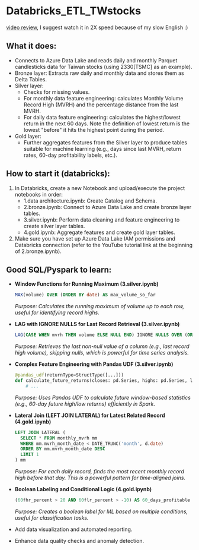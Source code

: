 # Databricks_ETL_TWstocks
[video review](https://youtu.be/v6nYd0esfg8), I suggest watch it in 2X speed because of my slow English :)

## What it does:
- Connects to Azure Data Lake and reads daily and monthly Parquet candlesticks data for Taiwan stocks (using 2330[TSMC] as an example).
- Bronze layer: Extracts raw daily and monthly data and stores them as Delta Tables.
- Silver layer:
  - Checks for missing values.
  - For monthly data feature engineering: calculates Monthly Volume Record High (MVRH) and the percentage distance from the last MVRH.
  - For daily data feature engineering: calculates the highest/lowest return in the next 60 days. Note the definition of lowest return is the lowest "before" it hits the highest point during the period.
- Gold layer:
  - Further aggregates features from the Silver layer to produce tables suitable for machine learning (e.g., days since last MVRH, return rates, 60-day profitability labels, etc.).

## How to start it (databricks):
1. In Databricks, create a new Notebook and upload/execute the project notebooks in order:
   - 1.data architecture.ipynb: Create Catalog and Schema.
   - 2.bronze.ipynb: Connect to Azure Data Lake and create bronze layer tables.
   - 3.silver.ipynb: Perform data cleaning and feature engineering to create silver layer tables.
   - 4.gold.ipynb: Aggregate features and create gold layer tables.
2. Make sure you have set up Azure Data Lake IAM permissions and Databricks connection (refer to the YouTube tutorial link at the beginning of 2.bronze.ipynb).

## Good SQL/Pyspark to learn:
- **Window Functions for Running Maximum (3.silver.ipynb)**
  ```sql
  MAX(volume) OVER (ORDER BY date) AS max_volume_so_far
  ```
  *Purpose: Calculates the running maximum of volume up to each row, useful for identifying record highs.*

- **LAG with IGNORE NULLS for Last Record Retrieval (3.silver.ipynb)**
  ```sql
  LAG(CASE WHEN mvrh THEN volume ELSE NULL END) IGNORE NULLS OVER (ORDER BY date) AS last_mvrh_volume
  ```
  *Purpose: Retrieves the last non-null value of a column (e.g., last record high volume), skipping nulls, which is powerful for time series analysis.*

- **Complex Feature Engineering with Pandas UDF (3.silver.ipynb)**
  ```python
  @pandas_udf(returnType=StructType([...]))
  def calculate_future_returns(closes: pd.Series, highs: pd.Series, lows: pd.Series) -> pd.DataFrame:
      # ...
  ```
  *Purpose: Uses Pandas UDF to calculate future window-based statistics (e.g., 60-day future high/low returns) efficiently in Spark.*

- **Lateral Join (LEFT JOIN LATERAL) for Latest Related Record (4.gold.ipynb)**
  ```sql
  LEFT JOIN LATERAL (
    SELECT * FROM monthly_mvrh mm
    WHERE mm.mvrh_month_date < DATE_TRUNC('month', d.date)
    ORDER BY mm.mvrh_month_date DESC
    LIMIT 1
  ) mm
  ```
  *Purpose: For each daily record, finds the most recent monthly record high before that day. This is a powerful pattern for time-aligned joins.*

- **Boolean Labeling and Conditional Logic (4.gold.ipynb)**
  ```sql
  (60fhr_percent > 20 AND 60flr_percent > -10) AS 60_days_profitable
  ```
  *Purpose: Creates a boolean label for ML based on multiple conditions, useful for classification tasks.*
- Add data visualization and automated reporting.
- Enhance data quality checks and anomaly detection.
